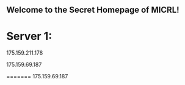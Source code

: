 ## Welcome to the Secret Homepage of MICRL!
# Server 1:
175.159.211.178

175.159.69.187

=======
175.159.69.187





